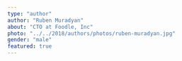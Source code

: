```yaml
---
type: "author"
author: "Ruben Muradyan"
about: "CTO at Foodle, Inc"
photo: "../../2018/authors/photos/ruben-muradyan.jpg"
gender: "male"
featured: true
---
```

